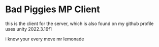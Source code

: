 # Bad Piggies MP Client
this is the client for the server, which is also found on my github profile\
uses unity 2022.3.16f1

i know your every move mr lemonade
